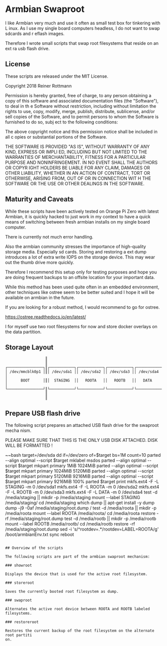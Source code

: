 # Armbian Swaproot

I like Armbian very much and use it often as small test box for tinkering with L
inux.
As I use my single board computers headless, I do not want to swap sdcards and r
eflash images.

Therefore I wrote small scripts that swap root filesystems that reside on an ext
ra usb flash drive.

## License

These scripts are released under the MIT License.

Copyright 2018 Reiner Rottmann

Permission is hereby granted, free of charge, to any person obtaining a copy of 
this software and associated documentation files (the "Software"), to deal in th
e Software without restriction, including without limitation the rights to use, 
copy, modify, merge, publish, distribute, sublicense, and/or sell copies of the 
Software, and to permit persons to whom the Software is furnished to do so, subj
ect to the following conditions:

The above copyright notice and this permission notice shall be included in all c
opies or substantial portions of the Software.

THE SOFTWARE IS PROVIDED "AS IS", WITHOUT WARRANTY OF ANY KIND, EXPRESS OR IMPLI
ED, INCLUDING BUT NOT LIMITED TO THE WARRANTIES OF MERCHANTABILITY, FITNESS FOR 
A PARTICULAR PURPOSE AND NONINFRINGEMENT. IN NO EVENT SHALL THE AUTHORS OR COPYR
IGHT HOLDERS BE LIABLE FOR ANY CLAIM, DAMAGES OR OTHER LIABILITY, WHETHER IN AN 
ACTION OF CONTRACT, TORT OR OTHERWISE, ARISING FROM, OUT OF OR IN CONNECTION WIT
H THE SOFTWARE OR THE USE OR OTHER DEALINGS IN THE SOFTWARE.

## Maturity and Caveats

While these scripts have been actively tested on Orange Pi Zero with latest Armbian,
it is quickly hacked to just work in my context to have a quick means of switching
between fresh armbian installs on my single board computer.

There is currently not much error handling.

Also the armbian community stresses the importance of high-quality storage media.
Especially sd cards. Storing and restoring a ext dump introduces a lot of extra
write IOPS on the storage device. This may wear out the thumb drive more quickly.

Therefore I recommend this setup only for testing purposes and hope you are doing
frequent backups to an offsite location for your important data.

While this method has been used quite often in an embedded environment, other
techniques like ostree seem to be better suited and I hope it will be available
on armbian in the future.

If you are looking for a robust method, I would recommend to go for ostree.

https://ostree.readthedocs.io/en/latest/

I for myself use two root filesystems for now and store docker overlays on the
data partition.

## Storage Layout

~~~
                  ║                                                    
                  ║                                                    
┌────────────────┐║┌───────────┐┌───────────┐┌───────────┐┌───────────┐
│ /dev/mmcblk0p1 │║│ /dev/sda1 ││ /dev/sda2 ││ /dev/sda3 ││ /dev/sda4 │
│      BOOT      │║│  STAGING  ││   ROOTA   ││   ROOTB   ││   DATA    │
└────────────────┘║└───────────┘└───────────┘└───────────┘└───────────┘
                  ║                                                    
                  ║                                                    
~~~ 

## Prepare USB flash drive

The following script prepares an attached USB flash drive for the swaproot mecha
nism.

PLEASE MAKE SURE THAT THIS IS THE ONLY USB DISK ATTACHED. DISK WILL BE FORMATTED
!

~~bash
target=/dev/sda
dd if=/dev/zero of=$target bs=1M count=10
parted --align optimal --script $target mklabel msdos
parted --align optimal --script $target mkpart primary 1MiB 1024MiB
parted --align optimal --script $target mkpart primary 1024MiB 5120MiB
parted --align optimal --script $target mkpart primary 5120MiB 9216MiB
parted --align optimal --script $target mkpart primary 9216MiB 100%
parted $target print
mkfs.ext4 -F -L STAGING -m 0 /dev/sda1
mkfs.ext4 -F -L ROOTA -m 0 /dev/sda2
mkfs.ext4 -F -L ROOTB -m 0 /dev/sda3
mkfs.ext4 -F -L DATA -m 0 /dev/sda4
test -d /media/staging || mkdir -p /media/staging
mount --label STAGING /media/staging/
cd /media/staging
which dump || apt-get install -y dump
dump -j9 -0af /media/staging/root.dump /
test -d /media/roota || mkdir -p /media/roota
mount --label ROOTA /media/roota/
cd /media/roota
restore -rf /media/staging/root.dump
test -d /media/rootb || mkdir -p /media/rootb
mount --label ROOTB /media/rootb/
cd /media/rootb
restore -rf /media/staging/root.dump
sed -i 's/^rootdev=.*/rootdev=LABEL=ROOTA/g' /boot/armbianEnv.txt
sync
reboot
~~~

## Overview of the scripts

The following scripts are part of the armbian swaproot mechanism:

### showroot

Displays the device that is used for the active root filesystem.

### storeroot

Saves the currently booted root filesystem as dump.

### swaproot

Alternates the active root device between ROOTA and ROOTB labeled filesystems.

### restoreroot

Restores the current backup of the root filesystem on the alternate root partiti
on.
